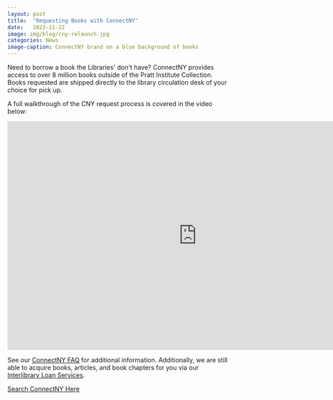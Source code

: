 ```yaml
---
layout: post
title:  "Requesting Books with ConnectNY"
date:   2022-11-22
image: img/blog/cny-relaunch.jpg
categories: News
image-caption: ConnectNY brand on a blue background of books
---
```


Need to borrow a book the Libraries' don't have? ConnectNY provides access to over 8 million books outside of the Pratt Institute Collection. Books requested are shipped directly to the library circulation desk of your choice for pick up.

A full walkthrough of the CNY request process is covered in the video below:

<iframe id="kaltura_player_1643296033" src="https://cdnapisec.kaltura.com/p/2071011/sp/207101100/embedIframeJs/uiconf_id/45309441/partner_id/2071011?iframeembed=true&playerId=kaltura_player_1643296033&entry_id=1_km6l8plx" width="850" height="514" allowfullscreen webkitallowfullscreen mozAllowFullScreen allow="autoplay *; fullscreen *; encrypted-media *" frameborder="0"></iframe>

See our [ConnectNY FAQ](https://libguides.pratt.edu/interlibraryloan/cny-faq) for additional information. Additionally, we are still able to acquire books, articles, and book chapters for you via our [Interlibrary Loan Services](https://libguides.pratt.edu/interlibraryloan/).

[Search ConnectNY Here](https://cny.reshare.indexdata.com/)
